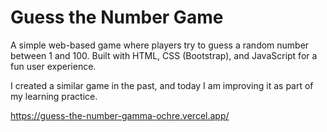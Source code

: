 # Guess the Number Game

A simple web-based game where players try to guess a random number between 1 and 100. Built with HTML, CSS (Bootstrap), and JavaScript for a fun user experience.

I created a similar game in the past, and today I am improving it as part of my learning practice.


https://guess-the-number-gamma-ochre.vercel.app/
